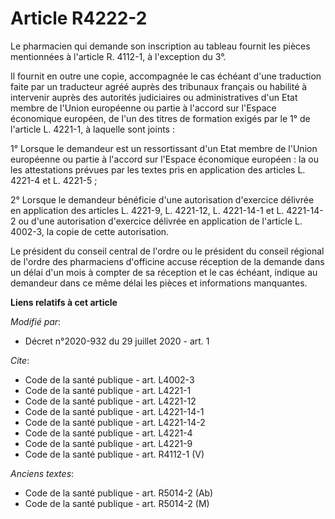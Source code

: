 # Article R4222-2

Le pharmacien qui demande son inscription au tableau fournit les pièces mentionnées à l'article R. 4112-1, à l'exception du
3°.

Il fournit en outre une copie, accompagnée le cas échéant d'une traduction faite par un traducteur agréé auprès des tribunaux
français ou habilité à intervenir auprès des autorités judiciaires ou administratives d'un Etat membre de l'Union européenne
ou partie à l'accord sur l'Espace économique européen, de l'un des titres de formation exigés par le 1° de l'article L.
4221-1, à laquelle sont joints :

1° Lorsque le demandeur est un ressortissant d'un Etat membre de l'Union européenne ou partie à l'accord sur l'Espace
économique européen : la ou les attestations prévues par les textes pris en application des articles L. 4221-4 et L. 4221-5 ;

2° Lorsque le demandeur bénéficie d'une autorisation d'exercice délivrée en application des articles L. 4221-9, L. 4221-12, 
L. 4221-14-1 et L. 4221-14-2 ou d'une autorisation d'exercice délivrée en application de l'article L. 4002-3, la copie de
cette autorisation.

Le président du conseil central de l'ordre ou le président du conseil régional de l'ordre des pharmaciens d'officine accuse
réception de la demande dans un délai d'un mois à compter de sa réception et le cas échéant, indique au demandeur dans ce
même délai les pièces et informations manquantes.

**Liens relatifs à cet article**

_Modifié par_:

  - Décret n°2020-932 du 29 juillet 2020 - art. 1

_Cite_:

  - Code de la santé publique - art. L4002-3
  - Code de la santé publique - art. L4221-1
  - Code de la santé publique - art. L4221-12
  - Code de la santé publique - art. L4221-14-1
  - Code de la santé publique - art. L4221-14-2
  - Code de la santé publique - art. L4221-4
  - Code de la santé publique - art. L4221-9
  - Code de la santé publique - art. R4112-1 (V)

_Anciens textes_:

  - Code de la santé publique - art. R5014-2 (Ab)
  - Code de la santé publique - art. R5014-2 (M)
